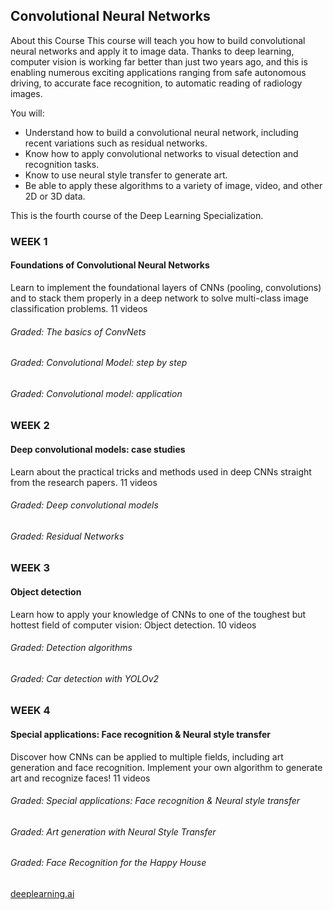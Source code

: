 ## Convolutional Neural Networks

About this Course
This course will teach you how to build convolutional neural networks and apply it to image data. Thanks to deep learning, computer vision is working far better than just two years ago, and this is enabling numerous exciting applications ranging from safe autonomous driving, to accurate face recognition, to automatic reading of radiology images.

You will:
- Understand how to build a convolutional neural network, including recent variations such as residual networks.
- Know how to apply convolutional networks to visual detection and recognition tasks.
- Know to use neural style transfer to generate art.
- Be able to apply these algorithms to a variety of image, video, and other 2D or 3D data.

This is the fourth course of the Deep Learning Specialization.

### WEEK 1
#### Foundations of Convolutional Neural Networks
Learn to implement the foundational layers of CNNs (pooling, convolutions) and 
to stack them properly in a deep network to solve multi-class image 
classification problems.
11 videos
###### Graded: The basics of ConvNets
###### Graded: Convolutional Model: step by step
###### Graded: Convolutional model: application

### WEEK 2
#### Deep convolutional models: case studies
Learn about the practical tricks and methods used in deep CNNs straight from the research papers.
11 videos
###### Graded: Deep convolutional models
###### Graded: Residual Networks

### WEEK 3
#### Object detection
Learn how to apply your knowledge of CNNs to one of the toughest but hottest 
field of computer vision: Object detection.
10 videos
###### Graded: Detection algorithms
###### Graded: Car detection with YOLOv2


### WEEK 4
#### Special applications: Face recognition & Neural style transfer
Discover how CNNs can be applied to multiple fields, including art generation and face recognition. Implement your own algorithm to generate art and recognize faces!
11 videos
###### Graded: Special applications: Face recognition & Neural style transfer
###### Graded: Art generation with Neural Style Transfer
###### Graded: Face Recognition for the Happy House

[deeplearning.ai](https://www.coursera.org/learn/convolutional-neural-networks/home/info)
